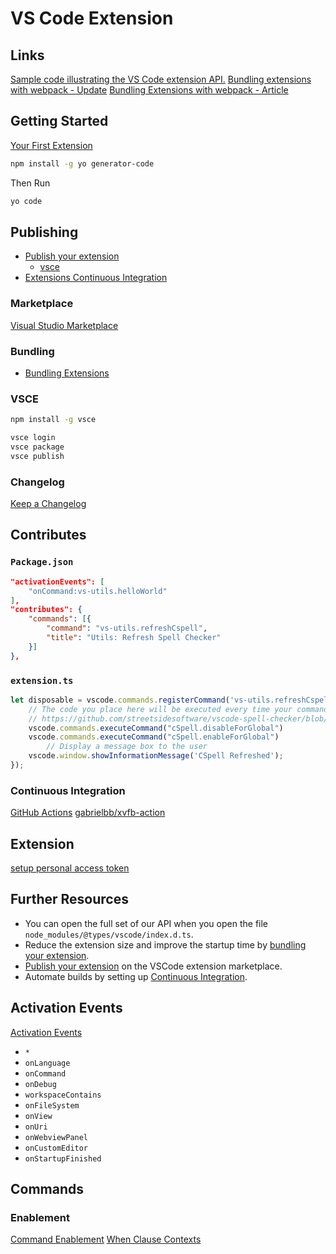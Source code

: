 # VS Code Extension

## Links

[Sample code illustrating the VS Code extension API.](https://github.com/Microsoft/vscode-extension-samples)
[Bundling extensions with webpack - Update](https://code.visualstudio.com/updates/v1_32#_bundling-extensions-with-webpack)
[Bundling Extensions with webpack - Article](https://code.visualstudio.com/api/working-with-extensions/bundling-extension)

## Getting Started

[Your First Extension](https://code.visualstudio.com/api/get-started/your-first-extension)

```bash
npm install -g yo generator-code
```

Then Run

```bash
yo code
```


## Publishing

* [Publish your extension](https://code.visualstudio.com/api/working-with-extensions/publishing-extension)
  * [vsce](https://code.visualstudio.com/api/working-with-extensions/publishing-extension#vsce)
* [Extensions Continuous Integration](https://code.visualstudio.com/api/working-with-extensions/continuous-integration)

### Marketplace

[Visual Studio Marketplace](https://marketplace.visualstudio.com/publishers/KyleMit)

### Bundling

* [Bundling Extensions](https://code.visualstudio.com/api/working-with-extensions/bundling-extension)


### VSCE

```bash
npm install -g vsce
```

```bash
vsce login
vsce package
vsce publish
```

### Changelog

[Keep a Changelog](http://keepachangelog.com/)

## Contributes

### `Package.json`

```json
"activationEvents": [
    "onCommand:vs-utils.helloWorld"
],
"contributes": {
    "commands": [{
        "command": "vs-utils.refreshCspell",
        "title": "Utils: Refresh Spell Checker"
    }]
},
```

### `extension.ts`

```js
let disposable = vscode.commands.registerCommand('vs-utils.refreshCspell', function() {
    // The code you place here will be executed every time your command is executed
    // https://github.com/streetsidesoftware/vscode-spell-checker/blob/v1.9.0/packages/client/package.json#L92
    vscode.commands.executeCommand("cSpell.disableForGlobal")
    vscode.commands.executeCommand("cSpell.enableForGlobal")
        // Display a message box to the user
    vscode.window.showInformationMessage('CSpell Refreshed');
});
```


### Continuous Integration

[GitHub Actions](https://code.visualstudio.com/api/working-with-extensions/continuous-integration#github-actions)
[gabrielbb/xvfb-action](https://github.com/marketplace/actions/gabrielbb-xvfb-action)


## Extension

[setup personal access token](https://github.com/KnisterPeter/vscode-github#setup-personal-access-token)


## Further Resources

* You can open the full set of our API when you open the file `node_modules/@types/vscode/index.d.ts`.
* Reduce the extension size and improve the startup time by [bundling your extension](https://code.visualstudio.com/api/working-with-extensions/bundling-extension).
* [Publish your extension](https://code.visualstudio.com/api/working-with-extensions/publishing-extension) on the VSCode extension marketplace.
* Automate builds by setting up [Continuous Integration](https://code.visualstudio.com/api/working-with-extensions/continuous-integration).

## Activation Events

[Activation Events](https://code.visualstudio.com/api/references/activation-events)

* `*`
* `onLanguage`
* `onCommand`
* `onDebug`
* `workspaceContains`
* `onFileSystem`
* `onView`
* `onUri`
* `onWebviewPanel`
* `onCustomEditor`
* `onStartupFinished`

## Commands

### Enablement

[Command Enablement](https://code.visualstudio.com/api/extension-guides/command#enablement-of-commands)
[When Clause Contexts](https://code.visualstudio.com/docs/getstarted/keybindings#_when-clause-contexts)
